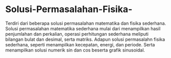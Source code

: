 # Solusi-Permasalahan-Fisika-
Terdiri dari beberapa solusi permasalahan matematika dan fisika sederhana. Solusi permasalahan matematika sederhana mulai dari menampilkan hasil penjumlahan dan perkalian, operasi perhitungan sederhana meliputi bilangan bulat dan desimal, serta matriks. Adapun solusi permasalahn fisika sederhana, seperti menampilkan kecepatan, energi, dan periode. Serta menampilkan solusi numerik sin dan cos beserta grafik sinusoidal.
